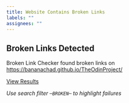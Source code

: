 ```yaml
---
title: Website Contains Broken Links
labels: ""
assignees: ""
---
```


## Broken Links Detected

Broken Link Checker found broken links on <https://bananachad.github.io/TheOdinProject/>

[View Results](https://github.com/BananaChad/TheOdinProject/actions/workflows/check-broken-links.yml)

_Use search filter `─BROKEN─` to highlight failures_
